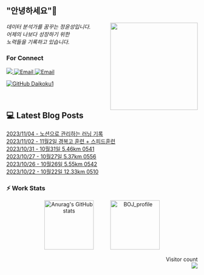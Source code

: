 
<h2> "안녕하세요"👋 </h2>
<img align='right' src="https://user-images.githubusercontent.com/50973778/144942576-b2f10b31-e628-43e4-b7da-3cc2144a5b73.gif" width="230">
<p><em> 데이터 분석가를 꿈꾸는 정윤성입니다.</br> 어제의 나보다 성장하기 위한 </br> 노력들을 기록하고 있습니다.</em></p>

### For Connect
<a href="https://blog.naver.com/jjys9047" target="_blank"><img src="https://img.shields.io/badge/-BLOG-brightgreen?style=flat-square&logo=Bloglovin&logoColor=white">
<a href="https://mail.google.com/mail/?view=cm&amp;fs=1&amp;to=jys9047@gmail.com" target="_blank"><img src="https://img.shields.io/badge/-Gmail-c14438?style=flat-square&logo=Gmail&logoColor=white" alt="Email">
<a href="mailto:jjys9047@naver.com" target="_blank"><img src="https://img.shields.io/badge/-Naver-brightgreen?style=flat-square&logo=Naver&logoColor=white" alt="Email">

[![GitHub Daikoku1](https://img.shields.io/github/followers/Daikoku1?label=follow&style=social)](https://github.com/Daikoku1)

</br>

## 💻 Latest Blog Posts
[2023/11/04 - 노션으로 관리하는 러닝 기록](https://blog.naver.com/jjys9047/223255697035) <br>
[2023/11/02 - 11월2일 경복고 훈련 + 스피드훈련](https://blog.naver.com/jjys9047/223254062803) <br>
[2023/10/31 - 10월31일 5.46km 0541](https://blog.naver.com/jjys9047/223251954195) <br>
[2023/10/27 - 10월27일 5.37km 0556](https://blog.naver.com/jjys9047/223248539571) <br>
[2023/10/26 - 10월26일 5.55km 0542](https://blog.naver.com/jjys9047/223247516278) <br>
[2023/10/22 - 10월22일 12.33km 0510](https://blog.naver.com/jjys9047/223243328490) <br>


### ⚡ Work Stats
<p align = 'center'>
  <img src="https://github-readme-stats.vercel.app/api?username=Daikoku1&show_icons=true&theme=midnight-purple" alt="Anurag's GitHub stats" height="130" hspace="20"/>
  <img src="http://mazassumnida.wtf/api/v2/generate_badge?boj=jys9047" alt="BOJ_profile" height="130" hspace="20"/>
</p>

<p align="right"> 
  Visitor count<br>
  <img src="https://profile-counter.glitch.me/Daikoku1/count.svg" />
</p>
